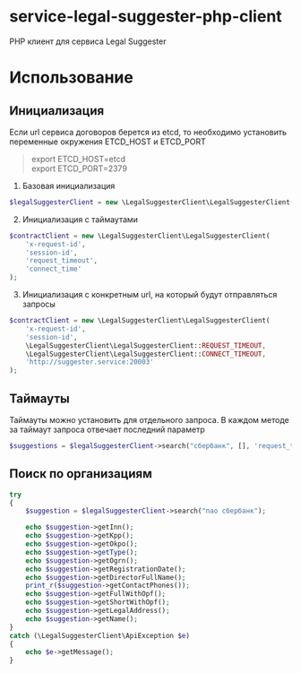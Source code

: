 # service-legal-suggester-php-client
PHP клиент для сервиса Legal Suggester

# Использование

## Инициализация
Если url сервиса договоров берется из etcd, то необходимо установить переменные окружения ETCD_HOST и ETCD_PORT
> export ETCD_HOST=etcd  
export ETCD_PORT=2379

1. Базовая инициализация
```php
$legalSuggesterClient = new \LegalSuggesterClient\LegalSuggesterClient('x-request-id', 'session-id');
```

2. Инициализация с таймаутами
```php
$contractClient = new \LegalSuggesterClient\LegalSuggesterClient(
    'x-request-id', 
    'session-id', 
    'request_timeout', 
    'connect_time'
);
```

3. Инициализация с конкретным url, на который будут отправляться запросы
```php
$contractClient = new \LegalSuggesterClient\LegalSuggesterClient(
    'x-request-id', 
    'session-id', 
    \LegalSuggesterClient\LegalSuggesterClient::REQUEST_TIMEOUT, 
    \LegalSuggesterClient\LegalSuggesterClient::CONNECT_TIMEOUT, 
    'http://suggester.service:20003'
);
```

## Таймауты
Таймауты можно установить для отдельного запроса. В каждом методе за таймаут запроса отвечает последний параметр
```php
$suggestions = $legalSuggesterClient->search("сбербанк", [], 'request_timeout');
```


## Поиск по организациям
```php
try
{
    $suggestion = $legalSuggesterClient->search("пао сбербанк");

    echo $suggestion->getInn();
    echo $suggestion->getKpp();
    echo $suggestion->getOkpo();
    echo $suggestion->getType();
    echo $suggestion->getOgrn();
    echo $suggestion->getRegistrationDate();
    echo $suggestion->getDirectorFullName();
    print_r($suggestion->getContactPhones());
    echo $suggestion->getFullWithOpf();
    echo $suggestion->getShortWithOpf();
    echo $suggestion->getLegalAddress();
    echo $suggestion->getName();
}
catch (\LegalSuggesterClient\ApiException $e)
{
    echo $e->getMessage();
}
```
